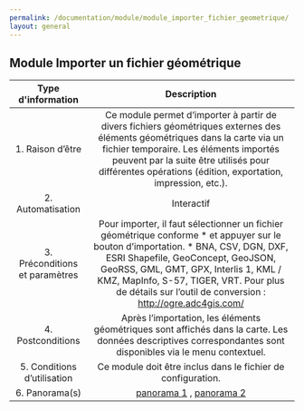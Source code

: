 ```yaml
---
permalink: /documentation/module/module_importer_fichier_geometrique/
layout: general
---
```


## Module Importer un fichier géométrique

|   Type d'information      |                                       Description                      |
|:-------------------------------------------------------------------------------------------------------:|:---------------:| 
|       1. Raison d’être                  | Ce module permet d’importer à partir de divers fichiers géométriques externes des éléments géométriques dans la carte via un fichier temporaire. Les éléments importés peuvent par la suite être utilisés pour différentes opérations (édition, exportation, impression, etc.).| 
|       2. Automatisation                 | Interactif |
|       3. Préconditions et paramètres    | Pour importer, il faut sélectionner un fichier géométrique conforme * et appuyer sur le bouton d’importation. * BNA, CSV, DGN, DXF, ESRI Shapefile, GeoConcept, GeoJSON, GeoRSS, GML, GMT, GPX, Interlis 1, KML / KMZ, MapInfo, S-57, TIGER, VRT. Pour plus de détails sur l’outil de conversion : http://ogre.adc4gis.com/|
|       4. Postconditions                 | Après l’importation, les éléments géométriques sont affichés dans la carte. Les données descriptives correspondantes sont disponibles via le menu contextuel.|
|       5. Conditions d’utilisation       | Ce module doit être inclus dans le fichier de configuration. |
|       6. Panorama(s)       | [panorama 1](/documentation/module/panorama1_importer_fichier_geometrique) , [panorama 2](/documentation/module/panorama2_importer_fichier_geometrique) |
